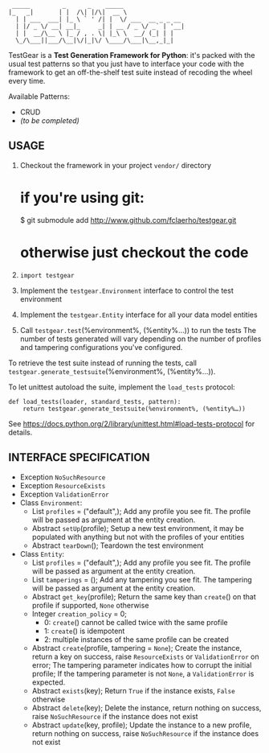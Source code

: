 	 _____         _      _    _____                 
	|_   _|       | |  /\| |/\|  __ \                
	  | | ___  ___| |_ \ ` ' /| |  \/ ___  __ _ _ __ 
	  | |/ _ \/ __| __|_     _| | __ / _ \/ _` | '__|
	  | |  __/\__ \ |_ / , . \| |_\ \  __/ (_| | |   
	  \_/\___||___/\__|\/|_|\/ \____/\___|\__,_|_|    

TestGear is a **Test Generation Framework for Python**:
it's packed with the usual test patterns so that you just have to interface your
code with the framework to get an off-the-shelf test suite instead of recoding the wheel every time.

Available Patterns:
  * CRUD
  * _(to be completed)_

USAGE
-----

  1. Checkout the framework in your project `vendor/` directory

		# if you're using git:
		$ git submodule add http://www.github.com/fclaerho/testgear.git
		# otherwise just checkout the code

  2. `import testgear`
  3. Implement the `testgear.Environment` interface to control the test environment
  4. Implement the `testgear.Entity` interface for all your data model entities
  5. Call `testgear.test`(%environment%, (%entity%…)) to run the tests
     The number of tests generated will vary depending on the number of profiles and tampering configurations you've configured.

To retrieve the test suite instead of running the tests, call `testgear.generate_testsuite`(%environment%, (%entity%…)).

To let unittest autoload the suite, implement the `load_tests` protocol:

	def load_tests(loader, standard_tests, pattern):
		return testgear.generate_testsuite(%environment%, (%entity%…))

See https://docs.python.org/2/library/unittest.html#load-tests-protocol for details.

INTERFACE SPECIFICATION
-----------------------

  * Exception `NoSuchResource`
  * Exception `ResourceExists`
  * Exception `ValidationError`
  * Class `Environment`:
    * List `profiles` = ("default",);
      Add any profile you see fit.
      The profile will be passed as argument at the entity creation.
    * Abstract `setUp`(profile);
      Setup a new test environment, it may be populated with anything but not with the profiles of your entities
    * Abstract `tearDown`();
      Teardown the test environment
  * Class `Entity`:
    * List `profiles` = ("default",);
      Add any profile you see fit.
      The profile will be passed as argument at the entity creation.
    * List `tamperings` = ();
      Add any tampering you see fit.
      The tampering will be passed as argument at the entity creation.
    * Abstract `get_key`(profile);
      Return the same key than `create`() on that profile if supported, `None` otherwise
    * Integer `creation_policy` = 0;
      * 0: `create`() cannot be called twice with the same profile
      * 1: `create`() is idempotent
      * 2: multiple instances of the same profile can be created
    * Abstract `create`(profile, tampering = `None`);
      Create the instance, return a key on success, raise `ResourceExists` or `ValidationError` on error;
      The tampering parameter indicates how to corrupt the initial profile;
      If the tampering parameter is not `None`, a `ValidationError` is expected.
    * Abstract `exists`(key);
      Return `True` if the instance exists, `False` otherwise
    * Abstract `delete`(key);
      Delete the instance, return nothing on success, raise `NoSuchResource` if the instance does not exist
    * Abstract `update`(key, profile);
      Update the instance to a new profile, return nothing on success, raise `NoSuchResource` if the instance does not exist
